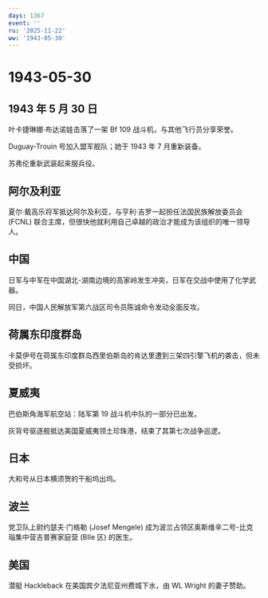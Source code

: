 ```yaml
---
days: 1367
event: ''
ru: '2025-11-22'
ww: '1943-05-30'
---
```


# 1943-05-30

## 1943 年 5 月 30 日

叶卡捷琳娜·布达诺娃击落了一架 Bf 109 战斗机，与其他飞行员分享荣誉。

Duguay-Trouin 号加入盟军舰队；她于 1943 年 7 月重新装备。

苏弗伦重新武装起来服兵役。

## 阿尔及利亚

夏尔·戴高乐将军抵达阿尔及利亚，与亨利·吉罗一起担任法国民族解放委员会
(FCNL)
联合主席，但很快他就利用自己卓越的政治才能成为该组织的唯一领导人。

## 中国

日军与中军在中国湖北-湖南边境的高家岭发生冲突，日军在交战中使用了化学武器。

同日，中国人民解放军第六战区司令员陈诚命令发动全面反攻。

## 荷属东印度群岛

卡莫伊号在荷属东印度群岛西里伯斯岛的肯达里遭到三架四引擎飞机的袭击，但未受损坏。

## 夏威夷

巴伯斯角海军航空站：陆军第 19 战斗机中队的一部分已出发。

灰背号驱逐舰抵达美国夏威夷领土珍珠港，结束了其第七次战争巡逻。

## 日本

大和号从日本横须贺的干船坞出坞。

## 波兰

党卫队上尉约瑟夫·门格勒 (Josef Mengele)
成为波兰占领区奥斯维辛二号-比克瑙集中营吉普赛家庭营 (BIIe 区) 的医生。

## 美国

潜艇 Hackleback 在美国宾夕法尼亚州费城下水，由 WL Wright 的妻子赞助。